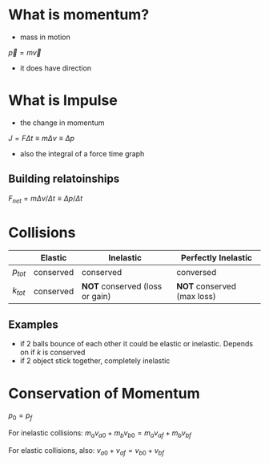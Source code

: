 # What is momentum?
- mass in motion

$\vec{p} = m \vec{v}$

- it does have direction

# What is Impulse
- the change in momentum

$J = F \Delta{t} \equiv m \Delta{v} \equiv \Delta{p}$

- also the integral of a force time graph

## Building relatoinships
$F_{net} = m \Delta{v}/ \Delta{t} \equiv \Delta{p}/\Delta{t}$

# Collisions

|| Elastic | Inelastic | Perfectly Inelastic |
|---|---|---|---|
| $p_{tot}$ | conserved | conserved | conversed |
| $k_{tot}$ | conserved | **NOT** conserved (loss or gain) |  **NOT** conserved (max loss) |

## Examples
- if 2 balls bounce of each other it could be elastic or inelastic. Depends on if $k$ is conserved
- if 2 object stick together, completely inelastic

# Conservation of Momentum
$p_0 = p_f$

For inelastic collisions:
$m_a v_{a0} + m_b v_{b0} = m_a v_{af} + m_b v_{bf}$

For elastic collisions, also:
$v_{a0} + v_{af} = v_{b0} + v_{bf}$